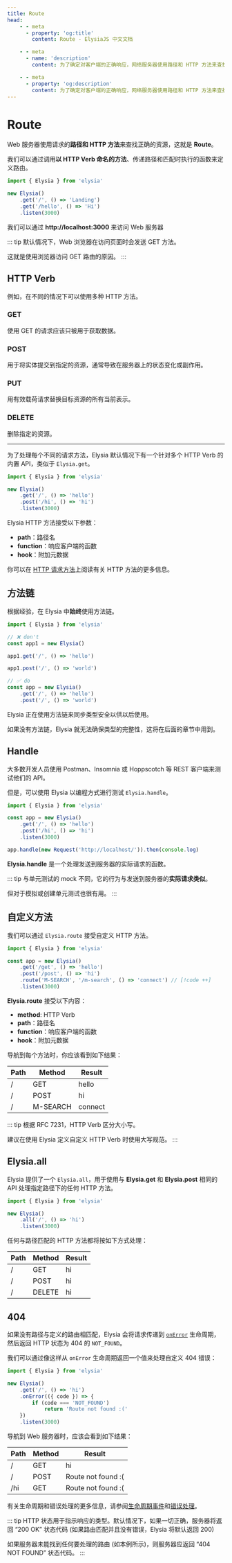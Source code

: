 ```yaml
---
title: Route
head:
    - - meta
      - property: 'og:title'
        content: Route - ElysiaJS 中文文档

    - - meta
      - name: 'description'
        content: 为了确定对客户端的正确响应，网络服务器使用路径和 HTTP 方法来查找正确的资源。这个过程被称为 "路由"。我们可以通过调用以 HTTP Verb 命名的方法（如 `Elysia.get`、`Elysia.post`）来定义路由，并在匹配时传递路径和要执行的函数。

    - - meta
      - property: 'og:description'
        content: 为了确定对客户端的正确响应，网络服务器使用路径和 HTTP 方法来查找正确的资源。这个过程被称为 "路由"。我们可以通过调用以 HTTP Verb 命名的方法（如 `Elysia.get`、`Elysia.post`）来定义路由，并在匹配时传递路径和要执行的函数。
---
```


<script setup>
import Playground from '../../components/nearl/playground.vue'
import { Elysia } from 'elysia'

const demo1 = new Elysia()
    .get('/', () => 'hello')
    .post('/hi', () => 'hi')

const demo2 = new Elysia()
    .get('/', () => 'hello')
    .post('/hi', () => 'world')

const demo3 = new Elysia()
    .get('/get', () => 'hello')
    .post('/post', () => 'hi')
    .route('M-SEARCH', '/m-search', () => 'connect') 

const demo4 = new Elysia()
    .get('/', () => 'hello')
    .post('/', () => 'hello')
    .delete('/', () => 'hello')

const demo5 = new Elysia()
    .get('/', () => 'hello')
    .post('/', () => 'hello')
    .get('/hi', ({ error }) => error(404))
</script>

# Route

Web 服务器使用请求的**路径和 HTTP 方法**来查找正确的资源，这就是 **Route**。

我们可以通过调用**以 HTTP Verb 命名的方法**、传递路径和匹配时执行的函数来定义路由。

```typescript twoslash
import { Elysia } from 'elysia'

new Elysia()
    .get('/', () => 'Landing')
    .get('/hello', () => 'Hi')
    .listen(3000)
```

我们可以通过 **http://localhost:3000** 来访问 Web 服务器

<Playground :elysia="demo1" />

::: tip
默认情况下，Web 浏览器在访问页面时会发送 GET 方法。

这就是使用浏览器访问 GET 路由的原因。
:::

## HTTP Verb

例如，在不同的情况下可以使用多种 HTTP 方法。

### GET

使用 GET 的请求应该只被用于获取数据。

### POST

用于将实体提交到指定的资源，通常导致在服务器上的状态变化或副作用。

### PUT

用有效载荷请求替换目标资源的所有当前表示。

### DELETE

删除指定的资源。

---

为了处理每个不同的请求方法，Elysia 默认情况下有一个针对多个 HTTP Verb 的内置 API，类似于 `Elysia.get`。

```typescript twoslash
import { Elysia } from 'elysia'

new Elysia()
    .get('/', () => 'hello')
    .post('/hi', () => 'hi')
    .listen(3000)
```

<Playground :elysia="demo2" />

Elysia HTTP 方法接受以下参数：

-   **path**：路径名
-   **function**：响应客户端的函数
-   **hook**：附加元数据

你可以在 [HTTP 请求方法](https://developer.mozilla.org/en-US/docs/Web/HTTP/Methods)上阅读有关 HTTP 方法的更多信息。

## 方法链

根据经验，在 Elysia 中**始终**使用方法链。

```typescript twoslash
import { Elysia } from 'elysia'

// ❌ don't
const app1 = new Elysia()

app1.get('/', () => 'hello')

app1.post('/', () => 'world')

// ✅ do
const app = new Elysia()
    .get('/', () => 'hello')
    .post('/', () => 'world')
```

Elysia 正在使用方法链来同步类型安全以供以后使用。

如果没有方法链，Elysia 就无法确保类型的完整性，这将在后面的章节中用到。

## Handle

大多数开发人员使用 Postman、Insomnia 或 Hoppscotch 等 REST 客户端来测试他们的 API。

但是，可以使用 Elysia 以编程方式进行测试 `Elysia.handle`。

```typescript twoslash
import { Elysia } from 'elysia'

const app = new Elysia()
    .get('/', () => 'hello')
    .post('/hi', () => 'hi')
    .listen(3000)

app.handle(new Request('http://localhost/')).then(console.log)
```
**Elysia.handle** 是一个处理发送到服务器的实际请求的函数。

::: tip
与单元测试的 mock 不同，它的行为与发送到服务器的**实际请求类似**。

但对于模拟或创建单元测试也很有用。
:::

## 自定义方法

我们可以通过 `Elysia.route` 接受自定义 HTTP 方法。

```typescript twoslash
import { Elysia } from 'elysia'

const app = new Elysia()
    .get('/get', () => 'hello')
    .post('/post', () => 'hi')
    .route('M-SEARCH', '/m-search', () => 'connect') // [!code ++]
    .listen(3000)
```

<Playground :elysia="demo3" />

**Elysia.route** 接受以下内容：

-   **method**: HTTP Verb
-   **path**：路径名
-   **function**：响应客户端的函数
-   **hook**：附加元数据

导航到每个方法时，你应该看到如下结果：

| Path | Method | Result |
| - | --- | --- |
| / | GET | hello |
| / | POST | hi |
| / | M-SEARCH | connect |

::: tip
根据 RFC 7231，HTTP Verb 区分大小写。

建议在使用 Elysia 定义自定义 HTTP Verb 时使用大写规范。
:::

## Elysia.all

Elysia 提供了一个 `Elysia.all`，用于使用与 **Elysia.get** 和 **Elysia.post** 相同的 API 处理指定路径下的任何 HTTP 方法。

```typescript twoslash
import { Elysia } from 'elysia'

new Elysia()
    .all('/', () => 'hi')
    .listen(3000)
```

<Playground :elysia="demo4" />

任何与路径匹配的 HTTP 方法都将按如下方式处理：

| Path | Method | Result |
| ---- | -------- | ------ |
| / | GET | hi |
| / | POST | hi |
| / | DELETE | hi |

## 404

如果没有路径与定义的路由相匹配，Elysia 会将请求传递到 [`onError`](/life-cycle/on-error) 生命周期，然后返回 HTTP 状态为 404 的 `NOT_FOUND`。

我们可以通过像这样从 `onError` 生命周期返回一个值来处理自定义 404 错误：

```typescript twoslash
import { Elysia } from 'elysia'

new Elysia()
    .get('/', () => 'hi')
    .onError(({ code }) => {
        if (code === 'NOT_FOUND')
            return 'Route not found :('
    })
    .listen(3000)
```

<Playground :elysia="demo5" />

导航到 Web 服务器时，应该会看到如下结果：

| Path | Method | Result              |
| ---- | ------ | ------------------- |
| /    | GET    | hi                  |
| /    | POST   | Route not found :\( |
| /hi  | GET    | Route not found :\( |

有关生命周期和错误处理的更多信息，请参阅[生命周期事件](/essential/life-cycle#events)和[错误处理](/life-cycle/on-error)。

::: tip
HTTP 状态用于指示响应的类型。默认情况下，如果一切正确，服务器将返回 “200 OK” 状态代码 (如果路由匹配并且没有错误，Elysia 将默认返回 200)

如果服务器未能找到任何要处理的路由 (如本例所示)，则服务器应返回 “404 NOT FOUND” 状态代码。
:::
